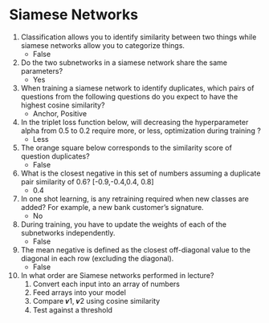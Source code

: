 # Siamese Networks

1. Classification allows you to identify similarity between two things while siamese networks allow you to categorize things.
   - False
2. Do the two subnetworks in a siamese network share the same parameters?
   - Yes
3. When training a siamese network to identify duplicates, which pairs of questions from the following questions do you expect to have the highest cosine similarity?
   - Anchor, Positive
4. In the triplet loss function below, will decreasing the hyperparameter alpha from 0.5 to 0.2 require more, or less, optimization during training ?
   - Less
5. The orange square below corresponds to the similarity score of question duplicates?
   - False
6. What is the closest negative in this set of numbers assuming a duplicate pair similarity of 0.6? [-0.9,-0.4,0.4, 0.8]
   - 0.4
7. In one shot learning, is any retraining required when new classes are added? For example, a new bank customer’s signature.
   - No
8. During training, you have to update the weights of each of the subnetworks independently.
   - False
9. The mean negative is defined as the closest off-diagonal value to the diagonal in each row (excluding the diagonal).
   - False
10. In what order are Siamese networks performed in lecture?
    1. Convert each input into an array of numbers
    2. Feed arrays into your model
    3. Compare 𝒗1, 𝒗2 using cosine similarity
    4. Test against a threshold
